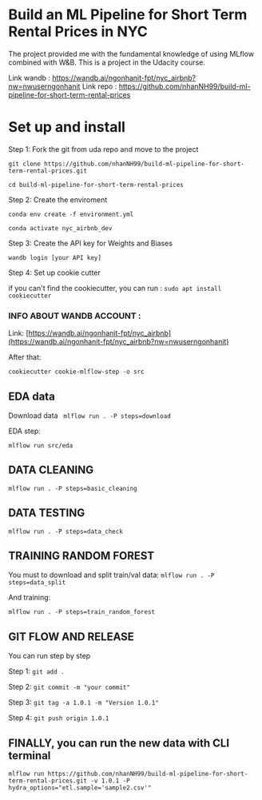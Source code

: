 # Build an ML Pipeline for Short Term Rental Prices in NYC

The project provided me with the fundamental knowledge of using MLflow combined with W&B. This is a project in the Udacity course.

Link wandb : https://wandb.ai/ngonhanit-fpt/nyc_airbnb?nw=nwuserngonhanit
Link repo : https://github.com/nhanNH99/build-ml-pipeline-for-short-term-rental-prices

# Set up and install 

Step 1: Fork the git from uda repo and move to the project

`
git clone https://github.com/nhanNH99/build-ml-pipeline-for-short-term-rental-prices.git
`

`
cd build-ml-pipeline-for-short-term-rental-prices 
`

Step 2: Create the enviroment 

`
conda env create -f environment.yml
`

`
conda activate nyc_airbnb_dev
`

Step 3: Create the API key for Weights and Biases

`
wandb login [your API key]
`

Step 4: Set up cookie cutter

if you can't find the cookiecutter, you can run :
`
sudo apt install cookiecutter
`

### INFO ABOUT WANDB ACCOUNT : 
Link: [https://wandb.ai/ngonhanit-fpt/nyc_airbnb](https://wandb.ai/ngonhanit-fpt/nyc_airbnb?nw=nwuserngonhanit)

After that:

`
cookiecutter cookie-mlflow-step -o src
`

## EDA data 

Download data ` mlflow run . -P steps=download`

EDA step: 

`
mlflow run src/eda
`

## DATA CLEANING


`
mlflow run . -P steps=basic_cleaning
`

## DATA TESTING

`
mlflow run . -P steps=data_check
`

## TRAINING RANDOM FOREST
You must to download and split train/val data: `mlflow run . -P steps=data_split`

And training: 

`
mlflow run . -P steps=train_random_forest
`

## GIT FLOW AND RELEASE 
You can run step by step

Step 1: 
`
git add .
`

Step 2: 
`
git commit -m "your commit"
`

Step 3: 
`
git tag -a 1.0.1 -m "Version 1.0.1"
`

Step 4: 
`
git push origin 1.0.1
`


## FINALLY, you can run the new data with CLI terminal 

`
mlflow run https://github.com/nhanNH99/build-ml-pipeline-for-short-term-rental-prices.git -v 1.0.1 -P hydra_options="etl.sample='sample2.csv'"
`



